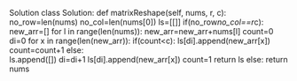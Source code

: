Solution
class Solution:
    def matrixReshape(self, nums, r, c):
        no_row=len(nums)
        no_col=len(nums[0])
        ls=[[]]
        if(no_row*no_col==r*c):
            new_arr=[]
            for l in range(len(nums)):
                new_arr=new_arr+nums[l]
            count=0
            di=0
            for x in range(len(new_arr)):
                if(count<c):
                    ls[di].append(new_arr[x])
                    count=count+1
                else:  
                    ls.append([])
                    di=di+1
                    ls[di].append(new_arr[x])
                    count=1
            return ls
        else:
            return nums
